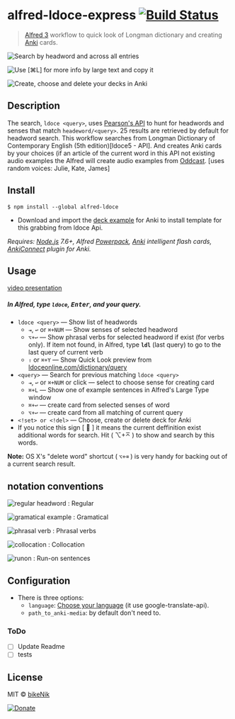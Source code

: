 # alfred-ldoce-express [![Build Status](https://travis-ci.org/bikenik/alfred-ldoce.svg?branch=master)](https://travis-ci.org/bikenik/alfred-ldoce)

> [Alfred 3](https://www.alfredapp.com) workflow to quick look of Longman dictionary and creating [Anki](https://apps.ankiweb.net) cards.

![Search by headword and across all entries](https://monosnap.com/file/ngbiVZ1IZobke9IZ1ecR4J961bCA3F.png)

![Use [⌘L] for more info by large text and copy it](https://monosnap.com/file/4R894pfVMx7JAG7IqNDyVPRz4LgTGf.png)

![Create, choose and delete your decks in Anki](https://monosnap.com/file/hxuHf99XvyclX4hkoyglWXmS2TlSCv.png)

## Description

The search, `ldoce <query>`, uses [Pearson's API](http://developer.pearson.com/apis/dictionaries) to hunt for headwords and senses that match `headeword/<query>`. 25 results are retrieved by default for headword search.
This workflow searches from Longman Dictionary of Contemporary English (5th edition)[ldoce5 - API]. And creates Anki cards by your choices (if an article of the current word in this API not existing audio examples the Alfred will create audio examples from [Oddcast](http://www.oddcast.com/demos/tts/tts_example.php?clients). [uses random voices: Julie, Kate, James]

## Install

```
$ npm install --global alfred-ldoce
```

* Download and import the [deck example](https://github.com/bikenik/alfred-ldoce/blob/master/Ldoce-Express.apkg) for Anki to install template for this grabbing from ldoce Api.

_Requires: [Node.js](https://nodejs.org) 7.6+, Alfred [Powerpack](https://www.alfredapp.com/powerpack/), [Anki](https://apps.ankiweb.net) intelligent flash cards, [AnkiConnect](https://ankiweb.net/shared/info/2055492159) plugin for Anki._

## Usage
[video presentation](https://youtu.be/MD6wpJJIzHc)

##### In Alfred, type `ldoce`, <kbd>Enter</kbd>, and your query.

* `ldoce <query>` 
  — Show list of headwords 
  - `⇥`, `↩` or `⌘+NUM`
  — Show senses of selected headword 
  - `⌥+↩` — Show phrasal verbs for selected headword if exist (for verbs only). If item not found, in Alfred, type **`ldl`** (last query) to go to the last query of current verb 
  - `⇧` or `⌘+Y` 
  — Show Quick Look preview from [ldoceonline.com/dictionary/query](https://www.ldoceonline.com)
* `<query>` 
— Search for previous matching `ldoce <query>`
  * `⇥`, `↩` or `⌘+NUM` or click — select to choose sense for creating card
  * `⌘+L` — Show one of example sentences in Alfred's Large Type window
  * `⌘+↩` — create card from selected senses of word
  * `⌥+↩` — create card from all matching of current query
* `<!set> or <!del>` — Choose, create or delete deck for Anki
* If you notice this sign [ 🔦 ] it means the current deffinition exist additional words for search. Hit ( ⌥+⌅ ) to show and search by this words.


**Note:** OS X's "delete word" shortcut ( `⌥+⌫` ) is very handy for backing out of a current search result.

## notation conventions

![regular headword](https://monosnap.com/file/KV6vraTFJHThTFsQeoQwtisUMBDrC3.png)
: Regular

![gramatical example](https://monosnap.com/file/HZt858KXy398FSU5YBGJZo3mhXgmuh.png)
: Gramatical

![phrasal verb](https://monosnap.com/file/HIFWoPf8z7WQItC8rgtwahg8tqDKHd.png)
: Phrasal verbs

![collocation](https://monosnap.com/file/dJx1MkrGza7KEUcJTXtKXrPFeMjyYm.png)
: Collocation

![runon](https://monosnap.com/file/AcL3WjZvjmZBBCJyYYTs54zFqnmY3y.png)
: Run-on sentences

## Configuration

* There is three options: 
	- `language`: [Choose your language](https://cloud.google.com/translate/docs/languages) (it use google-translate-api). 
	- `path_to_anki-media`: by default don't need to.

### ToDo

- [ ] Update Readme
- [ ] tests

## License

MIT © [bikeNik](https://github.com/bikenik)

[![Donate](https://img.shields.io/badge/Donate-PayPal-green.svg)](https://www.paypal.com/cgi-bin/webscr?cmd=_s-xclick&hosted_button_id=VGQSA6T7M8YD8)